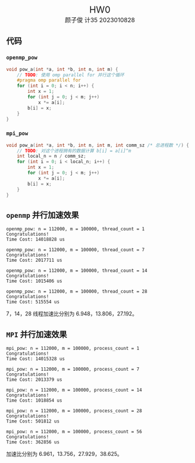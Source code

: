 <center><font size="5">HW0</font></center>

<center><font size="3">颜子俊 计35 2023010828</font></center>

## 代码

### `openmp_pow`

```cpp
void pow_a(int *a, int *b, int n, int m) {
    // TODO: 使用 omp parallel for 并行这个循环
    #pragma omp parallel for
    for (int i = 0; i < n; i++) {
        int x = 1;
        for (int j = 0; j < m; j++)
            x *= a[i];
        b[i] = x;
    }
}
```

### `mpi_pow`

```cpp
void pow_a(int *a, int *b, int n, int m, int comm_sz /* 总进程数 */) {
    // TODO: 对这个进程拥有的数据计算 b[i] = a[i]^m
    int local_n = n / comm_sz;
    for (int i = 0; i < local_n; i++) {
        int x = 1;
        for (int j = 0; j < m; j++)
            x *= a[i];
        b[i] = x;
    }
}
```

## `openmp` 并行加速效果

```
openmp_pow: n = 112000, m = 100000, thread_count = 1
Congratulations!
Time Cost: 14018828 us

openmp_pow: n = 112000, m = 100000, thread_count = 7
Congratulations!
Time Cost: 2017711 us

openmp_pow: n = 112000, m = 100000, thread_count = 14
Congratulations!
Time Cost: 1015406 us

openmp_pow: n = 112000, m = 100000, thread_count = 28
Congratulations!
Time Cost: 515554 us
```

7，14，28 线程加速比分别为 6.948，13.806，27.192。

## `MPI` 并行加速效果

```
mpi_pow: n = 112000, m = 100000, process_count = 1
Congratulations!
Time Cost: 14015328 us

mpi_pow: n = 112000, m = 100000, process_count = 7
Congratulations!
Time Cost: 2013379 us

mpi_pow: n = 112000, m = 100000, process_count = 14
Congratulations!
Time Cost: 1018854 us

mpi_pow: n = 112000, m = 100000, process_count = 28
Congratulations!
Time Cost: 501812 us

mpi_pow: n = 112000, m = 100000, process_count = 56
Congratulations!
Time Cost: 362856 us
```

加速比分别为 6.961，13.756，27.929，38.625。